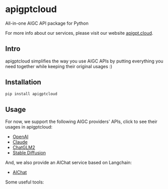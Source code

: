 # apigptcloud
All-in-one AIGC API package for Python

For more info about our services, please visit our website [apigpt.cloud](https://apigpt.cloud/).

## Intro
apigptcloud simplifies the way you use AIGC APIs by putting everything you need together while keeping their original usages :)

## Installation
```bash
pip install apigptcloud
```

## Usage
For now, we support the following AIGC providers' APIs, click to see their usages in apigptcloud:
* [OpenAI](docs/openai.md)
* [Claude](docs/claude.md)
* [ChatGLM2](docs/chatglm.md)
* [Stable Diffusion](docs/stablediffusion.md)

And, we also provide an AIChat service based on Langchain:
* [AIChat](docs/aichat.md)

Some useful tools:

